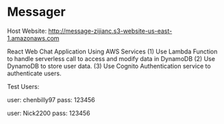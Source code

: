 # Messager

Host Website:
http://message-zijianc.s3-website-us-east-1.amazonaws.com

React Web Chat Application Using AWS Services
(1) Use Lambda Function to handle serverless call to access and modify data in DynamoDB
(2) Use DynamoDB to store user data.
(3) Use Cognito Authentication service to authenticate users.

Test Users:

user: chenbilly97
pass: 123456

user: Nick2200
pass: 123456
